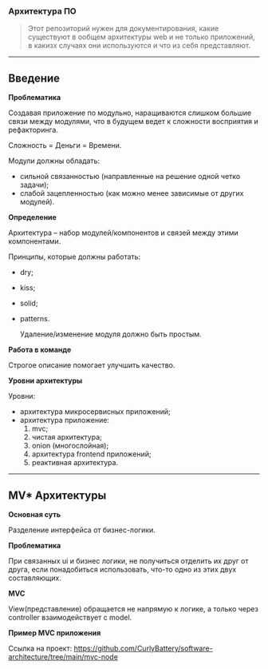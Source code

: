 ### Архитектура ПО
> Этот репозиторий нужен для документирования, какие существуют в ообщем архитектуры web и не только приложений, в какизх случаях они используются и что из себя представляют.
---
## Введение

**Проблематика**

Создавая приложение по модульно, наращиваются слишком большие связи между модулями, что в будущем ведет к сложности восприятия и рефакторинга.

Сложность = Деньги = Времени.

Модули должны обладать:

- сильной связанностью (направленные на решение одной четко задачи);
- слабой зацепленностью (как можно менее зависимые от других модулей). 

**Определение**

Архитектура – набор модулей/компонентов и связей между этими компонентами.

Принципы, которые должны работать:

- dry;
- kiss;
- solid;
- patterns.

  Удаление/изменение модуля должно быть простым.

**Работа в команде**

Строгое описание помогает улучшить качество.

**Уровни архитектуры**

Уровни:

- архитектура микросервисных приложений;
- архитектура приложение:
  1. mvc;
  2. чистая архитектура;
  3. onion (многослойная);
  4. архитектура frontend приложений;
  5. реактивная архитектура.
---
## MV* Архитектуры

**Основная суть**

Разделение интерфейса от бизнес-логики.

**Проблематика**

При связанных ui и бизнес логики, не получиться отделить их друг от друга, если понадобиться использовать, что-то одно из этих двух составляющих.

**MVC**

View(представление) обращается не напрямую к логике, а только через controller взаимодействует с model.

**Пример MVC приложения**

Ссылка на проект: <https://github.com/CurlyBattery/software-architecture/tree/main/mvc-node>


